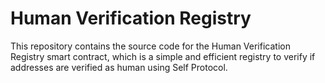 # Human Verification Registry

This repository contains the source code for the Human Verification Registry smart contract, which is a simple and efficient registry to verify if addresses are verified as human using Self Protocol.